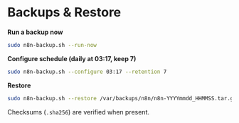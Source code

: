 # Backups & Restore

**Run a backup now**
```bash
sudo n8n-backup.sh --run-now
```

**Configure schedule (daily at 03:17, keep 7)**
```bash
sudo n8n-backup.sh --configure 03:17 --retention 7
```

**Restore**
```bash
sudo n8n-backup.sh --restore /var/backups/n8n/n8n-YYYYmmdd_HHMMSS.tar.gz
```
Checksums (`.sha256`) are verified when present.
